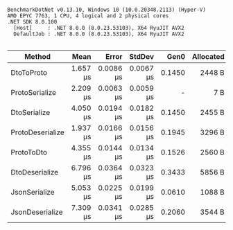 ```

BenchmarkDotNet v0.13.10, Windows 10 (10.0.20348.2113) (Hyper-V)
AMD EPYC 7763, 1 CPU, 4 logical and 2 physical cores
.NET SDK 8.0.100
  [Host]     : .NET 8.0.0 (8.0.23.53103), X64 RyuJIT AVX2
  DefaultJob : .NET 8.0.0 (8.0.23.53103), X64 RyuJIT AVX2


```
| Method           | Mean     | Error     | StdDev    | Gen0   | Allocated |
|----------------- |---------:|----------:|----------:|-------:|----------:|
| DtoToProto       | 1.657 μs | 0.0086 μs | 0.0067 μs | 0.1450 |    2448 B |
| ProtoSerialize   | 2.209 μs | 0.0063 μs | 0.0059 μs |      - |       7 B |
| DtoSerialize     | 4.050 μs | 0.0194 μs | 0.0182 μs | 0.1450 |    2455 B |
| ProtoDeserialize | 1.937 μs | 0.0166 μs | 0.0156 μs | 0.1945 |    3296 B |
| ProtoToDto       | 4.355 μs | 0.0144 μs | 0.0134 μs | 0.1526 |    2560 B |
| DtoDeserialize   | 6.796 μs | 0.0364 μs | 0.0323 μs | 0.3433 |    5856 B |
| JsonSerialize    | 5.053 μs | 0.0225 μs | 0.0199 μs | 0.0610 |    1088 B |
| JsonDeserialize  | 7.309 μs | 0.0341 μs | 0.0285 μs | 0.2060 |    3544 B |
